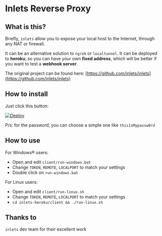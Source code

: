 # Inlets Reverse Proxy

## What is this?

Briefly, `inlets` allow you to expose your local host to the Internet, through any NAT or firewall.

It can be an alternative solution to `ngrok` or `localtunnel`. It can be deployed to **heroku**, so you can have your own **fixed address**, which will be better if you want to test a **webhook server**.

The original project can be found here: [https://github.com/inlets/inlets](https://github.com/inlets/inlets)

## How to install

Just click this button:

[![Deploy](https://www.herokucdn.com/deploy/button.svg)](https://heroku.com/deploy?template=https://github.com/ngxson/inlets-heroku/tree/master)

P/s: for the password, you can choose a simple one like `this1sMypassw0rd`

## How to use

For Windows® users:
- Open and edit `client/run-windows.bat`
- Change `TOKEN`, `REMOTE`, `LOCALPORT` to match your settings
- Double click on `run-windows.bat`

For Linux users:
- Open and edit `client/run-linux.sh`
- Change `TOKEN`, `REMOTE`, `LOCALPORT` to match your settings
- `cd inlets-heroku/client && ./run-linux.sh`

## Thanks to

`inlets` dev team for their excellent work
